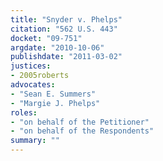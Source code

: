 ```yaml
---
title: "Snyder v. Phelps"
citation: "562 U.S. 443"
docket: "09-751"
argdate: "2010-10-06"
publishdate: "2011-03-02"
justices:
- 2005roberts
advocates:
- "Sean E. Summers"
- "Margie J. Phelps"
roles:
- "on behalf of the Petitioner"
- "on behalf of the Respondents"
summary: ""
---
```


